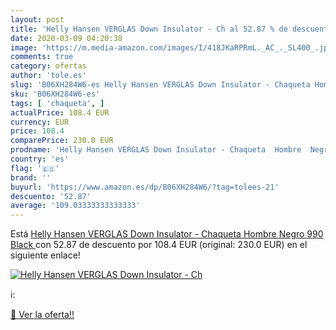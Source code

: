 ```yaml
---
layout: post
title: 'Helly Hansen VERGLAS Down Insulator - Ch al 52.87 % de descuento'
date: 2020-03-09 04:20:38
image: 'https://m.media-amazon.com/images/I/418JKaRPRmL._AC_._SL400_.jpg'
comments: true
category: ofertas
author: 'tole.es'
slug: 'B06XH284W6-es Helly Hansen VERGLAS Down Insulator - Chaqueta Hombre...'
sku: 'B06XH284W6-es'
tags: [ 'chaqueta', ]
actualPrice: 108.4 EUR
currency: EUR
price: 108.4
comparePrice: 230.0 EUR
prodname: 'Helly Hansen VERGLAS Down Insulator - Chaqueta  Hombre  Negro 990 Black '
country: 'es'
flag: '🇪🇸'
brand: ''
buyurl: 'https://www.amazon.es/dp/B06XH284W6/?tag=tolees-21'
descuento: '52.87'
average: '109.03333333333333'
---
```


Está [Helly Hansen VERGLAS Down Insulator - Chaqueta  Hombre  Negro 990 Black ](https://www.amazon.es/dp/B06XH284W6/?tag=tolees-21) con 52.87 de descuento por 108.4 EUR (original: 230.0 EUR) en el siguiente enlace!

[![Helly Hansen VERGLAS Down Insulator - Ch](https://m.media-amazon.com/images/I/418JKaRPRmL._AC_._SL400_.jpg)](https://www.amazon.es/dp/B06XH284W6/?tag=tolees-21)

ℹ️:


[🛒 Ver la oferta!!](https://www.amazon.es/dp/B06XH284W6/?tag=tolees-21)
